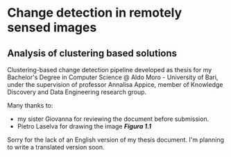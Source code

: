 # Change detection in remotely sensed images
## Analysis of clustering based solutions
Clustering-based change detection pipeline developed as thesis for my Bachelor's Degree in Computer Science @ Aldo Moro - University of Bari, under the supervision of professor Annalisa Appice, member of Knowledge Discovery and Data Engineering research group.

Many thanks to: 
- my sister Giovanna for reviewing the document before submission. 
- Pietro Laselva for drawing the image ***Figura 1.1***

Sorry for the lack of an English version of my thesis document. I'm planning to write a translated version soon.
